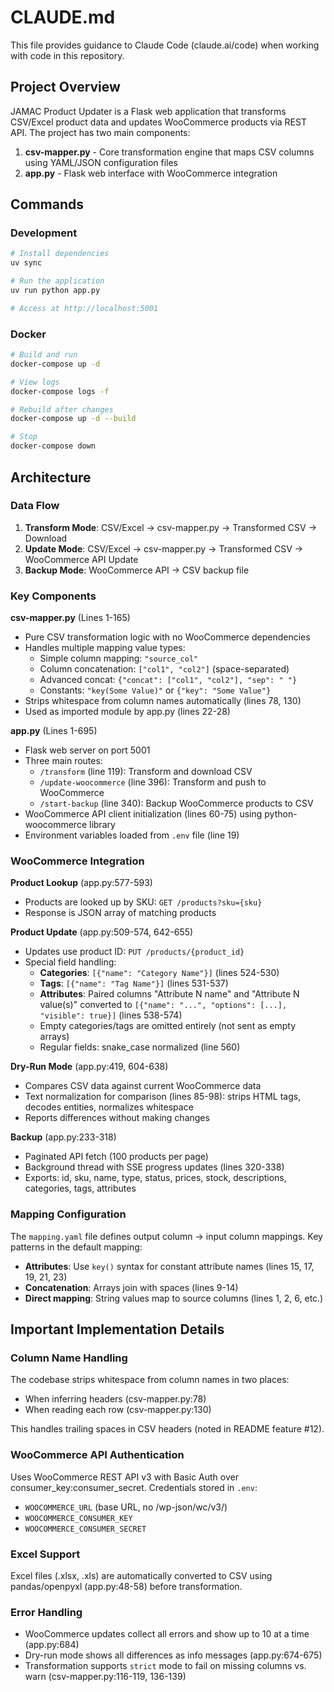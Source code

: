 # CLAUDE.md

This file provides guidance to Claude Code (claude.ai/code) when working with code in this repository.

## Project Overview

JAMAC Product Updater is a Flask web application that transforms CSV/Excel product data and updates WooCommerce products via REST API. The project has two main components:

1. **csv-mapper.py** - Core transformation engine that maps CSV columns using YAML/JSON configuration files
2. **app.py** - Flask web interface with WooCommerce integration

## Commands

### Development
```bash
# Install dependencies
uv sync

# Run the application
uv run python app.py

# Access at http://localhost:5001
```

### Docker
```bash
# Build and run
docker-compose up -d

# View logs
docker-compose logs -f

# Rebuild after changes
docker-compose up -d --build

# Stop
docker-compose down
```

## Architecture

### Data Flow

1. **Transform Mode**: CSV/Excel → csv-mapper.py → Transformed CSV → Download
2. **Update Mode**: CSV/Excel → csv-mapper.py → Transformed CSV → WooCommerce API Update
3. **Backup Mode**: WooCommerce API → CSV backup file

### Key Components

**csv-mapper.py** (Lines 1-165)
- Pure CSV transformation logic with no WooCommerce dependencies
- Handles multiple mapping value types:
  - Simple column mapping: `"source_col"`
  - Column concatenation: `["col1", "col2"]` (space-separated)
  - Advanced concat: `{"concat": ["col1", "col2"], "sep": " "}`
  - Constants: `"key(Some Value)"` or `{"key": "Some Value"}`
- Strips whitespace from column names automatically (lines 78, 130)
- Used as imported module by app.py (lines 22-28)

**app.py** (Lines 1-695)
- Flask web server on port 5001
- Three main routes:
  - `/transform` (line 119): Transform and download CSV
  - `/update-woocommerce` (line 396): Transform and push to WooCommerce
  - `/start-backup` (line 340): Backup WooCommerce products to CSV
- WooCommerce API client initialization (lines 60-75) using python-woocommerce library
- Environment variables loaded from `.env` file (line 19)

### WooCommerce Integration

**Product Lookup** (app.py:577-593)
- Products are looked up by SKU: `GET /products?sku={sku}`
- Response is JSON array of matching products

**Product Update** (app.py:509-574, 642-655)
- Updates use product ID: `PUT /products/{product_id}`
- Special field handling:
  - **Categories**: `[{"name": "Category Name"}]` (lines 524-530)
  - **Tags**: `[{"name": "Tag Name"}]` (lines 531-537)
  - **Attributes**: Paired columns "Attribute N name" and "Attribute N value(s)" converted to `[{"name": "...", "options": [...], "visible": true}]` (lines 538-574)
  - Empty categories/tags are omitted entirely (not sent as empty arrays)
  - Regular fields: snake_case normalized (line 560)

**Dry-Run Mode** (app.py:419, 604-638)
- Compares CSV data against current WooCommerce data
- Text normalization for comparison (lines 85-98): strips HTML tags, decodes entities, normalizes whitespace
- Reports differences without making changes

**Backup** (app.py:233-318)
- Paginated API fetch (100 products per page)
- Background thread with SSE progress updates (lines 320-338)
- Exports: id, sku, name, type, status, prices, stock, descriptions, categories, tags, attributes

### Mapping Configuration

The `mapping.yaml` file defines output column → input column mappings. Key patterns in the default mapping:

- **Attributes**: Use `key()` syntax for constant attribute names (lines 15, 17, 19, 21, 23)
- **Concatenation**: Arrays join with spaces (lines 9-14)
- **Direct mapping**: String values map to source columns (lines 1, 2, 6, etc.)

## Important Implementation Details

### Column Name Handling
The codebase strips whitespace from column names in two places:
- When inferring headers (csv-mapper.py:78)
- When reading each row (csv-mapper.py:130)

This handles trailing spaces in CSV headers (noted in README feature #12).

### WooCommerce API Authentication
Uses WooCommerce REST API v3 with Basic Auth over consumer_key:consumer_secret.
Credentials stored in `.env`:
- `WOOCOMMERCE_URL` (base URL, no /wp-json/wc/v3/)
- `WOOCOMMERCE_CONSUMER_KEY`
- `WOOCOMMERCE_CONSUMER_SECRET`

### Excel Support
Excel files (.xlsx, .xls) are automatically converted to CSV using pandas/openpyxl (app.py:48-58) before transformation.

### Error Handling
- WooCommerce updates collect all errors and show up to 10 at a time (app.py:684)
- Dry-run mode shows all differences as info messages (app.py:674-675)
- Transformation supports `strict` mode to fail on missing columns vs. warn (csv-mapper.py:116-119, 136-139)
